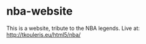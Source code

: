 # nba-website
This is a website, tribute to the NBA legends. Live at: http://tkouleris.eu/html5/nba/
